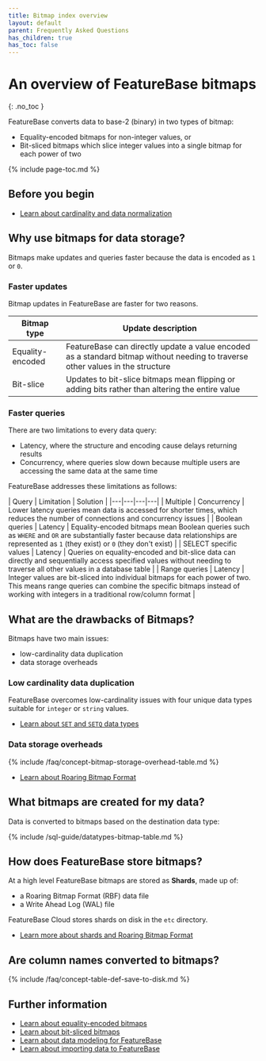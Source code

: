 ```yaml
---
title: Bitmap index overview
layout: default
parent: Frequently Asked Questions
has_children: true
has_toc: false
---
```

# An overview of FeatureBase bitmaps
{: .no_toc }

FeatureBase converts data to base-2 (binary) in two types of bitmap:
* Equality-encoded bitmaps for non-integer values, or
* Bit-sliced bitmaps which slice integer values into a single bitmap for each power of two

{% include page-toc.md %}

## Before you begin

* [Learn about cardinality and data normalization](/docs/cloud/cloud-faq/cloud-faq-data-cardinality)

## Why use bitmaps for data storage?

Bitmaps make updates and queries faster because the data is encoded as `1` or `0`.

### Faster updates

Bitmap updates in FeatureBase are faster for two reasons.

| Bitmap type | Update description |
|---|---|
| Equality-encoded | FeatureBase can directly update a value encoded as a standard bitmap without needing to traverse other values in the structure |
| Bit-slice | Updates to bit-slice bitmaps mean flipping or adding bits rather than altering the entire value |

### Faster queries

There are two limitations to every data query:
* Latency, where the structure and encoding cause delays returning results
* Concurrency, where queries slow down because multiple users are accessing the same data at the same time

FeatureBase addresses these limitations as follows:

| Query | Limitation | Solution |
|---|---|---|---|
| Multiple | Concurrency | Lower latency queries mean data is accessed for shorter times, which reduces the number of connections and concurrency issues |
| Boolean queries | Latency | Equality-encoded bitmaps mean Boolean queries such as `WHERE` and `OR` are substantially faster because data relationships are represented as `1` (they exist) or `0` (they don't exist) |
| SELECT specific values | Latency | Queries on equality-encoded and bit-slice data can directly and sequentially access specified values without needing to traverse all other values in a database table |
| Range queries | Latency | Integer values are bit-sliced into individual bitmaps for each power of two. This means range queries can combine the specific bitmaps instead of working with integers in a traditional row/column format |

## What are the drawbacks of Bitmaps?

Bitmaps have two main issues:
* low-cardinality data duplication
* data storage overheads

### Low cardinality data duplication

FeatureBase overcomes low-cardinality issues with four unique data types suitable for `integer` or `string` values.

* [Learn about `SET` and `SETQ` data types](/docs/sql-guide/data-types/data-types-home#low-cardinality-data-types)

### Data storage overheads

{% include /faq/concept-bitmap-storage-overhead-table.md %}

* [Learn about Roaring Bitmap Format](/docs/cloud/cloud-faq/cloud-faq-roaring-bitmap-format)

## What bitmaps are created for my data?

Data is converted to bitmaps based on the destination data type:

{% include /sql-guide/datatypes-bitmap-table.md %}

## How does FeatureBase store bitmaps?

At a high level FeatureBase bitmaps are stored as **Shards**, made up of:
* a Roaring Bitmap Format (RBF) data file
* a Write Ahead Log (WAL) file

FeatureBase Cloud stores shards on disk in the `etc` directory.

* [Learn more about shards and Roaring Bitmap Format](/docs/cloud/cloud-faq/cloud-faq-roaring-bitmap-format)

## Are column names converted to bitmaps?

{% include /faq/concept-table-def-save-to-disk.md %}

## Further information

* [Learn about equality-encoded bitmaps](/docs/cloud/cloud-faq/cloud-faq-bitmaps-equality-encoded)
* [Learn about bit-sliced bitmaps](/docs/cloud/cloud-faq/cloud-faq-bitmaps-bit-slice)
* [Learn about data modeling for FeatureBase](/docs/cloud/cloud-faq/cloud-faq-data-modeling)
* [Learn about importing data to FeatureBase](/docs/cloud/cloud-ingest/cloud-ingest-manage)
